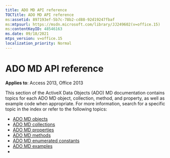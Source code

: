 ```yaml
---
title: ADO MD API reference
TOCTitle: ADO MD API reference
ms:assetid: 897193ef-5b7c-78b2-cd88-92d19247fbaf
ms:mtpsurl: https://msdn.microsoft.com/library/JJ249602(v=office.15)
ms:contentKeyID: 48546163
ms.date: 09/18/2021
mtps_version: v=office.15
localization_priority: Normal
---
```


# ADO MD API reference

**Applies to**: Access 2013, Office 2013

This section of the ActiveX Data Objects (ADO) MD documentation contains topics for each ADO MD object, collection, method, and property, as well as example code when appropriate. For more information, search for a specific topic in the index or refer to the following topics:

- [ADO MD objects](ado-md-objects.md)
- [ADO MD collections](ado-md-collections.md)
- [ADO MD properties](ado-md-properties.md)
- [ADO MD methods](ado-md-methods.md)
- [ADO MD enumerated constants](ado-md-enumerated-constants.md)
- [ADO MD examples](/office/vba/access/concepts/miscellaneous/ado-md-code-examples.md)
- 